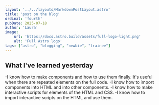 ```yaml
---
layout: '../../layouts/MarkdownPostLayout.astro'
title: 'post on the blog'
ordinal: 'fourth'
pubDate: 2025-07-18
author: 'Laura'
image:
    url: 'https://docs.astro.build/assets/full-logo-light.png'
    alt: 'Full Astro logo'
tags: ["astro", "blogging", "newbie", "trainee"]
---
```


## What I've learned yesterday

-I know how to make components and how to use them finally. It's useful when there are repeated elements on the full code.
-I know how to import components into HTML and into other components.
-I know how to make interactive scripts for elements of the HTML and CSS.
-I know how to import interactive scripts on the HTML and use them.

